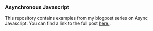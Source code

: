 ### Asynchronous Javascript
This repository contains examples from my blogpost series on Async Javascript.
You can find a link to the full post [here.](https://devness.hashnode.dev/).